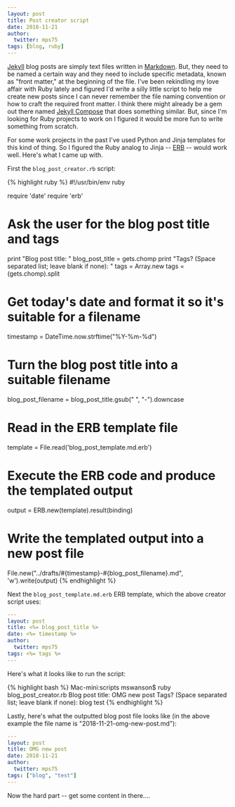 ```yaml
---
layout: post
title: Post creator script
date: 2018-11-21
author:
  twitter: mps75
tags: [blog, ruby]
---
```


[Jekyll](https://jekyllrb.com) blog posts are simply text files written in [Markdown](https://daringfireball.net/projects/markdown/syntax).  But, they need to be named a certain way and they need to include specific metadata, known as "front matter," at the beginning of the file.  I've been rekindling my love affair with Ruby lately and figured I'd write a silly little script to help me create new posts since I can never remember the file naming convention or how to craft the required front matter.  I think there might already be a gem out there named [Jekyll Compose](https://github.com/jekyll/jekyll-compose) that does something similar.  But, since I'm looking for Ruby projects to work on I figured it would be more fun to write something from scratch.

For some work projects in the past I've used Python and Jinja templates for this kind of thing.  So I figured the Ruby analog to Jinja -- [ERB](https://ruby-doc.org/stdlib-2.5.3/libdoc/erb/rdoc/ERB.html) -- would work well.  Here's what I came up with.

First the `blog_post_creator.rb` script:

{% highlight ruby %}
#!/usr/bin/env ruby

require 'date'
require 'erb'

# Ask the user for the blog post title and tags
print "Blog post title: "
blog_post_title = gets.chomp
print "Tags? (Space separated list; leave blank if none): "
tags = Array.new
tags = (gets.chomp).split

# Get today's date and format it so it's suitable for a filename
timestamp = DateTime.now.strftime("%Y-%m-%d")

# Turn the blog post title into a suitable filename
blog_post_filename = blog_post_title.gsub(" ", "-").downcase

# Read in the ERB template file
template = File.read('blog_post_template.md.erb')

# Execute the ERB code and produce the templated output
output = ERB.new(template).result(binding)

# Write the templated output into a new post file
File.new("../drafts/#{timestamp}-#{blog_post_filename}.md", 'w').write(output)
{% endhighlight %}


Next the `blog_post_template.md.erb` ERB template, which the above creator script uses:

```yaml
---
layout: post
title: <%= blog_post_title %>
date: <%= timestamp %>
author:
  twitter: mps75
tags: <%= tags %>
---


```


Here's what it looks like to run the script:

{% highlight bash %}
Mac-mini:scripts mswanson$ ruby blog_post_creator.rb
Blog post title: OMG new post
Tags? (Space separated list; leave blank if none): blog test
{% endhighlight %}


Lastly, here's what the outputted blog post file looks like (in the above example the file name is "2018-11-21-omg-new-post.md"):

```yaml
---
layout: post
title: OMG new post
date: 2018-11-21
author:
  twitter: mps75
tags: ["blog", "test"]
---


```

Now the hard part -- get some content in there....